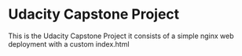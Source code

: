 # Udacity Capstone Project

This is the Udacity Capstone Project it consists of a simple nginx web deployment with a custom index.html

